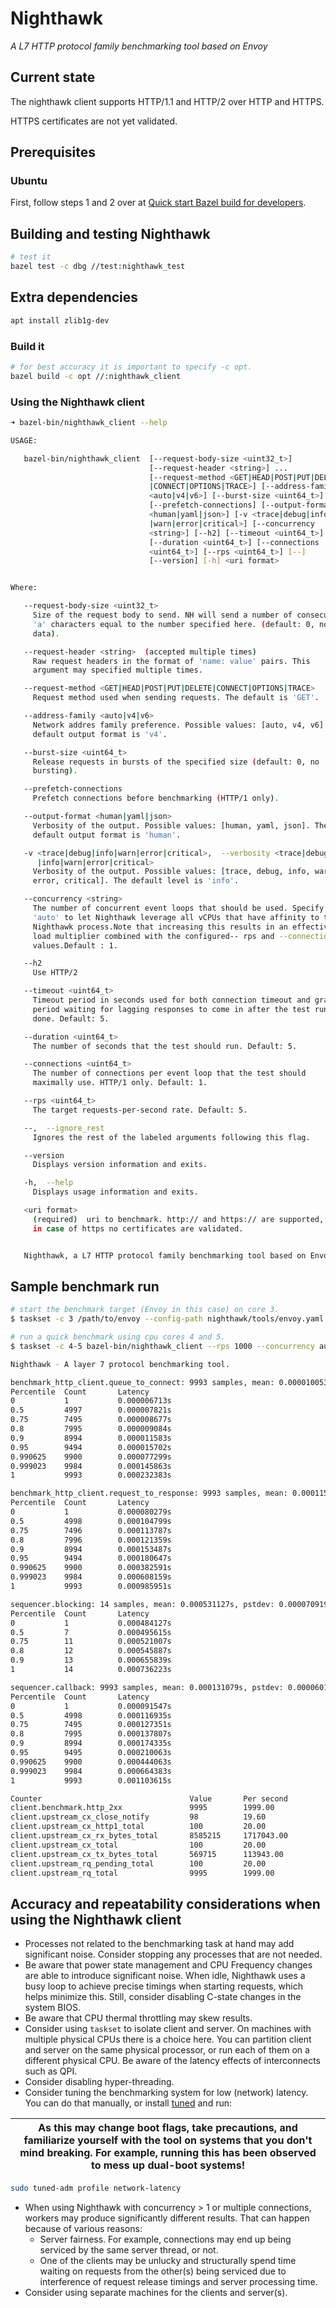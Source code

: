 # Nighthawk

*A L7 HTTP protocol family benchmarking tool based on Envoy*

## Current state

The nighthawk client supports HTTP/1.1 and HTTP/2 over HTTP and HTTPS.

HTTPS certificates are not yet validated.

## Prerequisites

### Ubuntu

First, follow steps 1 and 2 over at [Quick start Bazel build for developers](https://github.com/envoyproxy/envoy/blob/master/bazel/README.md#quick-start-bazel-build-for-developers).

## Building and testing Nighthawk

```bash
# test it
bazel test -c dbg //test:nighthawk_test
```

## Extra dependencies

```bash
apt install zlib1g-dev
```

### Build it

```bash
# for best accuracy it is important to specify -c opt.
bazel build -c opt //:nighthawk_client
```

### Using the Nighthawk client

```bash
➜ bazel-bin/nighthawk_client --help

USAGE: 

   bazel-bin/nighthawk_client  [--request-body-size <uint32_t>]
                               [--request-header <string>] ... 
                               [--request-method <GET|HEAD|POST|PUT|DELETE
                               |CONNECT|OPTIONS|TRACE>] [--address-family
                               <auto|v4|v6>] [--burst-size <uint64_t>]
                               [--prefetch-connections] [--output-format
                               <human|yaml|json>] [-v <trace|debug|info
                               |warn|error|critical>] [--concurrency
                               <string>] [--h2] [--timeout <uint64_t>]
                               [--duration <uint64_t>] [--connections
                               <uint64_t>] [--rps <uint64_t>] [--]
                               [--version] [-h] <uri format>


Where: 

   --request-body-size <uint32_t>
     Size of the request body to send. NH will send a number of consecutive
     'a' characters equal to the number specified here. (default: 0, no
     data).

   --request-header <string>  (accepted multiple times)
     Raw request headers in the format of 'name: value' pairs. This
     argument may specified multiple times.

   --request-method <GET|HEAD|POST|PUT|DELETE|CONNECT|OPTIONS|TRACE>
     Request method used when sending requests. The default is 'GET'.

   --address-family <auto|v4|v6>
     Network addres family preference. Possible values: [auto, v4, v6]. The
     default output format is 'v4'.

   --burst-size <uint64_t>
     Release requests in bursts of the specified size (default: 0, no
     bursting).

   --prefetch-connections
     Prefetch connections before benchmarking (HTTP/1 only).

   --output-format <human|yaml|json>
     Verbosity of the output. Possible values: [human, yaml, json]. The
     default output format is 'human'.

   -v <trace|debug|info|warn|error|critical>,  --verbosity <trace|debug
      |info|warn|error|critical>
     Verbosity of the output. Possible values: [trace, debug, info, warn,
     error, critical]. The default level is 'info'.

   --concurrency <string>
     The number of concurrent event loops that should be used. Specify
     'auto' to let Nighthawk leverage all vCPUs that have affinity to the
     Nighthawk process.Note that increasing this results in an effective
     load multiplier combined with the configured-- rps and --connections
     values.Default : 1. 

   --h2
     Use HTTP/2

   --timeout <uint64_t>
     Timeout period in seconds used for both connection timeout and grace
     period waiting for lagging responses to come in after the test run is
     done. Default: 5.

   --duration <uint64_t>
     The number of seconds that the test should run. Default: 5.

   --connections <uint64_t>
     The number of connections per event loop that the test should
     maximally use. HTTP/1 only. Default: 1.

   --rps <uint64_t>
     The target requests-per-second rate. Default: 5.

   --,  --ignore_rest
     Ignores the rest of the labeled arguments following this flag.

   --version
     Displays version information and exits.

   -h,  --help
     Displays usage information and exits.

   <uri format>
     (required)  uri to benchmark. http:// and https:// are supported, but
     in case of https no certificates are validated.


   Nighthawk, a L7 HTTP protocol family benchmarking tool based on Envoy.


```

## Sample benchmark run

```bash
# start the benchmark target (Envoy in this case) on core 3.
$ taskset -c 3 /path/to/envoy --config-path nighthawk/tools/envoy.yaml

# run a quick benchmark using cpu cores 4 and 5.
$ taskset -c 4-5 bazel-bin/nighthawk_client --rps 1000 --concurrency auto http://127.0.0.1:10000/

Nighthawk - A layer 7 protocol benchmarking tool.

benchmark_http_client.queue_to_connect: 9993 samples, mean: 0.000010053s, pstdev: 0.000011278s
Percentile  Count       Latency        
0           1           0.000006713s   
0.5         4997        0.000007821s   
0.75        7495        0.000008677s   
0.8         7995        0.000009084s   
0.9         8994        0.000011583s   
0.95        9494        0.000015702s   
0.990625    9900        0.000077299s   
0.999023    9984        0.000145863s   
1           9993        0.000232383s   

benchmark_http_client.request_to_response: 9993 samples, mean: 0.000115456s, pstdev: 0.000052326s
Percentile  Count       Latency        
0           1           0.000080279s   
0.5         4998        0.000104799s   
0.75        7496        0.000113787s   
0.8         7996        0.000121359s   
0.9         8994        0.000153487s   
0.95        9494        0.000180647s   
0.990625    9900        0.000382591s   
0.999023    9984        0.000608159s   
1           9993        0.000985951s   

sequencer.blocking: 14 samples, mean: 0.000531127s, pstdev: 0.000070919s
Percentile  Count       Latency        
0           1           0.000484127s   
0.5         7           0.000495615s   
0.75        11          0.000521007s   
0.8         12          0.000545887s   
0.9         13          0.000655839s   
1           14          0.000736223s   

sequencer.callback: 9993 samples, mean: 0.000131079s, pstdev: 0.000060199s
Percentile  Count       Latency        
0           1           0.000091547s   
0.5         4998        0.000116935s   
0.75        7495        0.000127351s   
0.8         7995        0.000137807s   
0.9         8994        0.000174335s   
0.95        9495        0.000210063s   
0.990625    9900        0.000444063s   
0.999023    9984        0.000664383s   
1           9993        0.001103615s   

Counter                                 Value       Per second
client.benchmark.http_2xx               9995        1999.00
client.upstream_cx_close_notify         98          19.60
client.upstream_cx_http1_total          100         20.00
client.upstream_cx_rx_bytes_total       8585215     1717043.00
client.upstream_cx_total                100         20.00
client.upstream_cx_tx_bytes_total       569715      113943.00
client.upstream_rq_pending_total        100         20.00
client.upstream_rq_total                9995        1999.00
```

## Accuracy and repeatability considerations when using the Nighthawk client

- Processes not related to the benchmarking task at hand may add significant noise. Consider stopping any
  processes that are not needed. 
- Be aware that power state management and CPU Frequency changes are able to introduce significant noise.
  When idle, Nighthawk uses a busy loop to achieve precise timings when starting requests, which helps minimize this.
  Still, consider disabling C-state changes in the system BIOS.
- Be aware that CPU thermal throttling may skew results.
- Consider using `taskset` to isolate client and server. On machines with multiple physical CPUs there is a choice here.
  You can partition client and server on the same physical processor, or run each of them on a different physical CPU. Be aware of the latency effects of interconnects such as QPI.
- Consider disabling hyper-threading.
- Consider tuning the benchmarking system for low (network) latency. You can do that manually, or install [tuned](http://manpages.ubuntu.com/manpages/bionic/man8/tuned-adm.8.html) and run:

| As this may change boot flags, take precautions, and familiarize yourself with the tool on systems that you don't mind breaking. For example, running this has been observed to mess up dual-boot systems! |
| --- |

```bash
sudo tuned-adm profile network-latency
```

- When using Nighthawk with concurrency > 1 or multiple connections, workers may produce significantly different results. That can happen because of various reasons:
  - Server fairness. For example, connections may end up being serviced by the same server thread, or not.
  - One of the clients may be unlucky and structurally spend time waiting on requests from the other(s)
    being serviced due to interference of request release timings and server processing time.
- Consider using separate machines for the clients and server(s).
